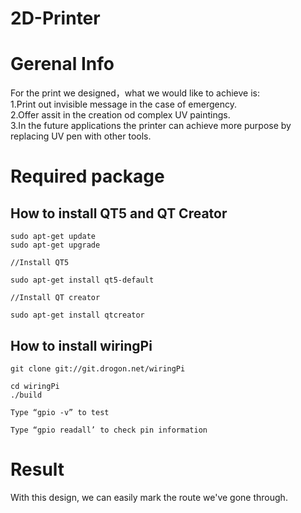 # 2D-Printer

# Gerenal Info

For the print we designed，what we would like to achieve is: <br> 
 1.Print out invisible message in the case of emergency. <br> 
 2.Offer assit in the creation od complex UV paintings. <br> 
 3.In the future applications the printer can achieve more purpose by replacing UV pen with other tools.<br> 

# Required package
## How to install QT5 and QT Creator
```
sudo apt-get update
sudo apt-get upgrade 

//Install QT5 

sudo apt-get install qt5-default

//Install QT creator

sudo apt-get install qtcreator
```
## How to install wiringPi

```
git clone git://git.drogon.net/wiringPi

cd wiringPi
./build

Type “gpio -v” to test

Type “gpio readall’ to check pin information
```

# Result

With this design, we can easily mark the route we've gone through.

